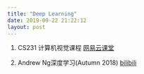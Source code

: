 ```yaml
---
title: "Deep Learning"
date: 2019-09-22 21:22:12
layout: post
---
```



1. CS231 计算机视觉课程
[网易云课堂](https://study.163.com/course/courseMain.htm?courseId=1003223001)

2. Andrew Ng深度学习(Autumn 2018)
[bilibili](https://www.bilibili.com/video/av47055599/)